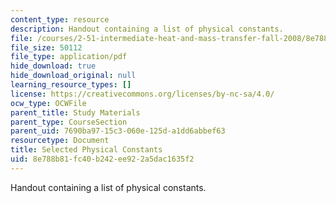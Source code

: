 ```yaml
---
content_type: resource
description: Handout containing a list of physical constants.
file: /courses/2-51-intermediate-heat-and-mass-transfer-fall-2008/8e788b81fc40b242ee922a5dac1635f2_constants.pdf
file_size: 50112
file_type: application/pdf
hide_download: true
hide_download_original: null
learning_resource_types: []
license: https://creativecommons.org/licenses/by-nc-sa/4.0/
ocw_type: OCWFile
parent_title: Study Materials
parent_type: CourseSection
parent_uid: 7690ba97-15c3-060e-125d-a1dd6abbef63
resourcetype: Document
title: Selected Physical Constants
uid: 8e788b81-fc40-b242-ee92-2a5dac1635f2
---
```

Handout containing a list of physical constants.